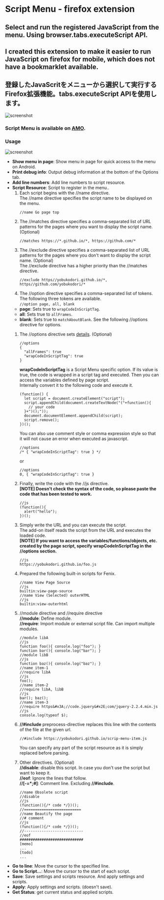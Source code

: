 # Script Menu - firefox extension
## Select and run the registered JavaScript from the menu. Using browser.tabs.executeScript API.
## I created this extension to make it easier to run JavaScript on firefox for mobile, which does not have a bookmarklet available.
## 登録したJavaScritをメニューから選択して実行するFirefox拡張機能。tabs.executeScript APIを使用します。
![screenshot](https://yobukodori.github.io/freedom/image/script-menu-screenshot-pc-menu.jpg)
### Script Menu is available on [AMO](https://addons.mozilla.org/firefox/addon/script-menu/).
### Usage
![screenshot](https://user-images.githubusercontent.com/32874862/229290932-3442accc-0401-478d-b818-2adc538c2bda.jpg)
- **Show menu in page**:  Show menu in page for quick access to the menu on Android.    
- **Print debug info**:  Output debug information at the bottom of the Options tab.  
- **Add line numbers**:  Add line numbers to script resource.  
- **Script Resource**: Script to register in the menu..    
  1. Each script begins with the //name directive.  
The //name directive specifies the script name to be displayed on the menu.  
        ```
        //name Go page top
        ```
  1. The //matches directive specifies a comma-separated list of URL patterns for the pages where you want to display the script name. (Optional)  
        ```
        //matches https://*.github.io/*, https://github.com/*
        ```
  1. The //exclude directive specifies a comma-separated list of URL patterns for the pages where you don't want to display the script name. (Optional)  
  The //exclude directive has a higher priority than the //matches directive.  
        ```
        //exclude https//yobukodori.github.io/*, https//github.com/yobukodori/*
        ```
  1. The //option directive specifies a comma-separated list of tokens. The following three tokens are available.  
   `//option page, all, blank`
  - **page**: Sets true to `wrapCodeInScriptTag`.
  - **all**: Sets true to `allFrames`.
  - **blank**: Sets true to `matchAboutBlank`.
  See the following //options directive for options.
  1. The //options directive sets [details](https://developer.mozilla.org/docs/Mozilla/Add-ons/WebExtensions/API/tabs/executeScript). (Optional)  
        ```
        //options  
        {  
          "allFrames": true  
		  "wrapCodeInScriptTag": true  
        }
        ```
        **wrapCodeInScriptTag** is a Script Menu specific option. If its value is true, the code is wrapped in a script tag and executed. Then you can access the variables defined by page script.  
Internally convert it to the following code and execute it.  
        ```
        (function() {  
          let script = document.createElement("script");  
          script.appendChild(document.createTextNode("("+function(){  
            // your code  
          }+")();"));  
          document.documentElement.appendChild(script);  
          script.remove();  
        })();  
        ```
        You can also use comment style or comma expression style so that it will not cause an error when executed as javascript.
        ```
        //options  
        /* { "wrapCodeInScriptTag": true } */  
        ```
        or
        ```
        //options  
        0, { "wrapCodeInScriptTag": true }
        ```
  1. Finally, write the code with the //js directive.  
  **[NOTE] Doesn't check the syntax of the code, so please paste the code that has been tested to work.**  
        ```
        //js  
        (function(){
          alert("hello");
        })();
        ```
  1. Simply write the URL and you can execute the script.  
  The add-on itself reads the script from the URL and executes the loaded code.  
  **[NOTE] If you want to access the variables/functions/objects, etc. created by the page script, specify wrapCodeInScriptTag in the //options section.**  
        ```
        //js  
        https://yobukodori.github.io/foo.js  
        ```
  1. Prepared the following built-in scripts for Fenix.  
        ```
        //name View Page Source    
        //js  
        builtin:view-page-source  
        //name View (Selected) outerHTML
        //js  
        builtin:view-outerhtml
        ```
  1. //module directive and //require directive  
  **//module**: Define module.  
  **//require**: Import module or external script file. Can import multiple modules.    
        ```
		//module libA
		//js
		function foo(){ console.log("foo"); }
		function bar(){ console.log("bar"); }
		//module libB
		//js
		function baz(){ console.log("baz"); }
		//name item-1
		//require libA
		//js
		foo();
		//name item-2
		//require libA, libB
		//js
		bar(); baz();
		//name item-3
		//require https&#x3A;//code.jquery&#x2E;com/jquery-2.2.4.min.js
		//js
		console.log(typeof $);
        ```
  1. **//#include** preprocess-directive replaces this line with the contents of the file at the given url.
        ```
        //#include https://yobukodori.github.io/scrip-menu-item.js
        ```
        You can specify any part of the script resource as it is simply replaced before parsing.  
        
  1. Other directives. (Optional)  
  **//disable**: disable this script. In case you don't use the script but want to keep it.  
  **//eof**: Ignore the lines that follow.    
  **//[-=*;#]**: Comment line. Excluding **//#include**.   
        ```
        //name Obsolete script
        //disable
        //js
        (function(){/* code */})();
        //==========================
        //name Beautify the page
        //# comment
        //js
        (function(){/* code */})();
        //---------------------------
        //eof
        #############################
        [memo]
        ...
        [todo]
        ...
        ```
- **Go to line**: Move the cursor to the specified line.
- **Go to Script...**: Move the cursor to the start of each script.
- **Save**: Save settings and scripts resource. And apply settings and scripts.
- **Apply**: Apply settings and scripts. (doesn't save).
- **Get Status**: get current status and applied scripts.
